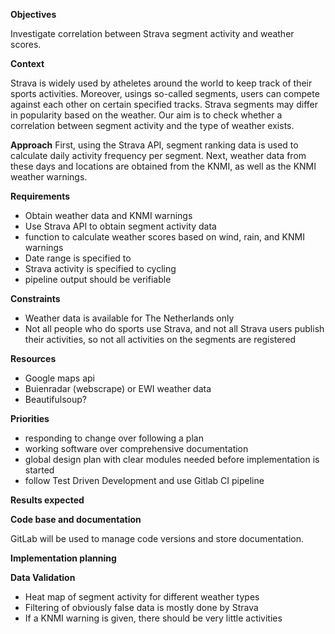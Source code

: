 **Objectives**

Investigate correlation between Strava segment activity and weather scores.

**Context**

Strava is widely used by atheletes around the world to keep track of their sports activities.
Moreover, usings so-called segments, users can compete against each other on certain specified tracks.
Strava segments may differ in popularity based on the weather.
Our aim is to check whether a correlation between segment activity and the type of weather exists.

**Approach**
First, using the Strava API, segment ranking data is used to calculate daily activity frequency per segment.
Next, weather data from these days and locations are obtained from the KNMI, as well as the KNMI weather warnings.


**Requirements**
* Obtain weather data and KNMI warnings
* Use Strava API to obtain segment activity data
* function to calculate weather scores based on wind, rain, and KNMI warnings
* Date range is specified to 
* Strava activity is specified to cycling
* pipeline output should be verifiable

**Constraints**
* Weather data is available for The Netherlands only
* Not all people who do sports use Strava, and not all Strava users publish their activities, so not all activities on the segments are registered





**Resources**
* Google maps api
* Buienradar (webscrape) or EWI weather data
* Beautifulsoup?

**Priorities**
* responding to change over following a plan
* working software over comprehensive documentation
* global design plan with clear modules needed before implementation is started
* follow Test Driven Development and use Gitlab CI pipeline

**Results expected**


**Code base and documentation**

GitLab will be used to manage code versions and store documentation.

**Implementation planning**


**Data Validation**
* Heat map of segment activity for different weather types
* Filtering of obviously false data is mostly done by Strava
* If a KNMI warning is given, there should be very little activities
